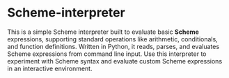 # Scheme-interpreter
This is a simple Scheme interpreter built to evaluate basic **Scheme** expressions, supporting standard operations like arithmetic, conditionals, and function definitions. Written in Python, it reads, parses, and evaluates Scheme expressions from command line input. Use this interpreter to experiment with Scheme syntax and evaluate custom Scheme expressions in an interactive environment.
